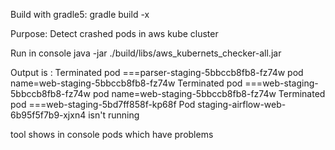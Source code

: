 Build with gradle5:
gradle build -x

Purpose:
Detect crashed pods in aws kube cluster

Run in console
java -jar ./build/libs/aws_kubernets_checker-all.jar

Output is :
Terminated pod ===parser-staging-5bbccb8fb8-fz74w
pod name=web-staging-5bbccb8fb8-fz74w
Terminated pod ===web-staging-5bbccb8fb8-fz74w
pod name=web-staging-5bbccb8fb8-fz74w
Terminated pod ===web-staging-5bd7ff858f-kp68f
Pod  staging-airflow-web-6b95f5f7b9-xjxn4   isn't running

tool shows in console pods which have problems

